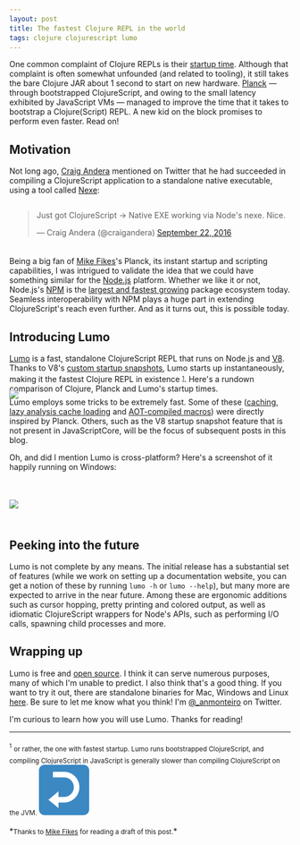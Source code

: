 ```yaml
---
layout: post
title: The fastest Clojure REPL in the world
tags: clojure clojurescript lumo
---
```


One common complaint of Clojure REPLs is their [startup time](http://puredanger.github.io/tech.puredanger.com/2013/12/01/clj-problems/).
Although that complaint is often somewhat unfounded (and related to tooling), it
still takes the bare Clojure JAR about 1 second to start on new hardware. [Planck](http://planck-repl.org)
— through bootstrapped ClojureScript, and owing to the small latency exhibited by
JavaScript VMs — managed to improve the time that it takes to bootstrap a Clojure(Script)
REPL. A new kid on the block promises to perform even faster. Read on!

<!--more-->


## Motivation

Not long ago, [Craig Andera](https://twitter.com/craigandera) mentioned on Twitter
that he had succeeded in compiling a ClojureScript application to a standalone native
executable, using a tool called [Nexe](https://github.com/jaredallard/nexe):

<div style="display:table;margin:0 auto 20px;">
  <blockquote class="twitter-tweet" data-lang="en">
    <p lang="en" dir="ltr">Just got ClojureScript -&gt; Native EXE working via Node&#39;s nexe. Nice.</p>
    &mdash; Craig Andera (@craigandera)
    <a href="https://twitter.com/craigandera/status/778977347206864896">September 22, 2016</a>
  </blockquote>
  <script async src="//platform.twitter.com/widgets.js" charset="utf-8"></script>
</div>

Being a big fan of [Mike Fikes](https://twitter.com/mfikes)'s Planck, its instant
startup and scripting capabilities, I was intrigued to validate the idea that we
could have something similar for the [Node.js](http://nodejs.org/) platform. Whether
we like it or not, Node.js's [NPM](https://www.npmjs.com/) is the [largest and fastest growing](http://www.modulecounts.com/)
package ecosystem today. Seamless interoperability with NPM plays a huge part in
extending ClojureScript's reach even further. And as it turns out, this is possible
today.


## Introducing Lumo

[Lumo](https://github.com/anmonteiro/lumo) is a fast, standalone ClojureScript REPL
that runs on Node.js and [V8](https://developers.google.com/v8/). Thanks to V8's
[custom startup snapshots](http://v8project.blogspot.com/2015/09/custom-startup-snapshots.html),
Lumo starts up instantaneously, making it the fastest Clojure REPL in existence
<sup id="fnref:1"><sub><a href="#fn:1">1</a></sub></sup>. Here's a rundown comparison
of Clojure, Planck and Lumo's startup times.

<div style="margin:-20px auto">
  <img style="margin:0" src="https://cloud.githubusercontent.com/assets/661909/20039553/440a3554-a446-11e6-9478-91229ccc21ab.png">
</div>

Lumo employs some tricks to be extremely fast. Some of these ([caching](http://blog.fikesfarm.com/posts/2015-11-26-planck-caching.html),
[lazy analysis cache loading](http://blog.fikesfarm.com/posts/2016-01-04-planck-lazy-analysis-cache-loading.html)
and [AOT-compiled macros](http://blog.fikesfarm.com/posts/2016-02-03-planck-macros-aot.html))
were directly inspired by Planck. Others, such as the V8 startup snapshot feature
that is not present in JavaScriptCore, will be the focus of subsequent posts in
this blog.

Oh, and did I mention Lumo is cross-platform? Here's a screenshot of it happily
running on Windows:

<div style="margin:30px auto">
  <img style="max-width:80%;margin:20px auto" src="https://cloud.githubusercontent.com/assets/661909/20039745/71c051ce-a449-11e6-9ebb-c01d813c1980.png">
</div>


## Peeking into the future

Lumo is not complete by any means. The initial release has a substantial set of features
(while we work on setting up a documentation website, you can get a notion of these
by running `lumo -h` or `lumo --help`), but many more are expected to arrive in
the near future. Among these are ergonomic additions such as cursor hopping, pretty
printing and colored output, as well as idiomatic ClojureScript wrappers for Node's
APIs, such as performing I/O calls, spawning child processes and more.


## Wrapping up

Lumo is free and [open source](https://github.com/anmonteiro/lumo). I think it can
serve numerous purposes, many of which I'm unable to predict. I also think that's
a good thing. If you want to try it out, there are standalone binaries for Mac, Windows
and Linux [here](https://github.com/anmonteiro/lumo/releases/latest). Be sure to
let me know what you think! I'm [@_anmonteiro](https://twitter.com/_anmonteiro)
on Twitter.

I'm curious to learn how you will use Lumo. Thanks for reading!


---

<div id="fn:1">
  <sup><sub>1</sub></sup> <sub>or rather, the one with fastest startup. Lumo runs
bootstrapped ClojureScript, and compiling ClojureScript in JavaScript is generally
slower than compiling ClojureScript on the JVM.
  <a href="#fnref:1"><img draggable="false" class="emoji" alt="↩" src="/public/img/top.svg"></a></sub>
</div>

<br>
*<small>Thanks to <a href="https://twitter.com/mfikes">Mike Fikes</a> for reading a draft of this post.</small>*

